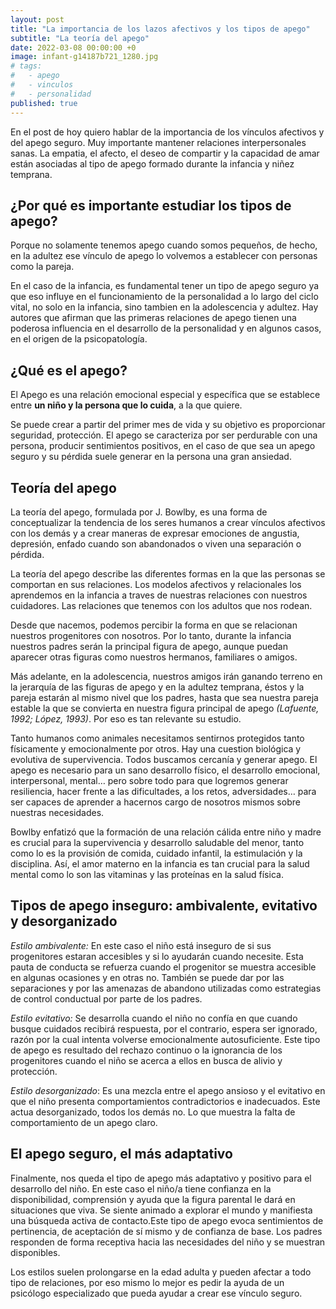 ```yaml
---
layout: post
title: "La importancia de los lazos afectivos y los tipos de apego"
subtitle: "La teoría del apego"
date: 2022-03-08 00:00:00 +0
image: infant-g14187b721_1280.jpg
# tags:
#   - apego
#   - vinculos
#   - personalidad
published: true
---
```


En el post de hoy quiero hablar de la importancia de los vínculos afectivos y del apego seguro. Muy importante mantener relaciones interpersonales sanas. La empatia, el afecto, el deseo de compartir y la capacidad de amar están asociadas al tipo de apego formado durante la infancia y niñez temprana.


<!-- more -->

## ¿Por qué es importante estudiar los tipos de apego? 

Porque no solamente tenemos apego cuando somos pequeños, de hecho, en la adultez ese vínculo de apego lo volvemos a establecer con personas como la pareja.

En el caso de la infancia, es fundamental tener un tipo de apego seguro ya que eso influye en el funcionamiento de la personalidad a lo largo del ciclo vital, no solo en la infancia, sino tambien en la adolescencia y adultez. Hay autores que afirman que las primeras relaciones de apego tienen una poderosa influencia en el desarrollo de la personalidad y en algunos casos, en el origen de la psicopatología.

## ¿Qué es el apego? 

El Apego es una relación emocional especial y específica que se establece entre **un niño y la persona que lo cuida**, a la que quiere. 

Se puede crear a partir del primer mes de vida y su objetivo es proporcionar seguridad, protección. El apego se caracteriza por ser perdurable con una persona, producir sentimientos positivos, en el caso de que sea un apego seguro y su pérdida suele generar en la persona una gran ansiedad.

## Teoría del apego 

La teoría del apego, formulada por J. Bowlby, es una forma de conceptualizar la tendencia de los seres humanos a crear vínculos afectivos con los demás y a crear maneras de expresar emociones de angustia, depresión, enfado cuando son abandonados o viven una separación o pérdida.

La teoría del apego describe las diferentes formas en la que las personas se comportan en sus relaciones. Los modelos afectivos y relacionales los aprendemos en la infancia a traves de nuestras relaciones con nuestros cuidadores. Las relaciones que tenemos con los adultos que nos rodean.

Desde que nacemos, podemos percibir la forma en que se relacionan nuestros progenitores con nosotros. Por lo tanto, durante la infancia nuestros padres serán la principal figura de apego, aunque puedan aparecer otras figuras como nuestros hermanos, familiares o  amigos. 

Más adelante, en la adolescencia, nuestros amigos irán ganando terreno en la jerarquía de las figuras de apego y en la adultez temprana, éstos y la pareja estarán al mismo nivel que los padres, hasta que sea nuestra pareja estable la que se convierta en nuestra figura principal de apego *(Lafuente, 1992; López, 1993)*. Por eso es tan relevante su estudio.

Tanto humanos como animales necesitamos sentirnos protegidos tanto físicamente y emocionalmente por otros. Hay una cuestion biológica y evolutiva de supervivencia. Todos buscamos cercanía y generar apego. El apego es necesario para un sano desarrollo físico, el desarrollo emocional, interpersonal, mental… pero sobre todo para que logremos generar resiliencia, hacer frente a las dificultades, a los retos, adversidades… para ser capaces de aprender a hacernos cargo de nosotros mismos sobre nuestras necesidades.

Bowlby enfatizó que la formación de una relación cálida entre niño y madre es crucial
para la supervivencia y desarrollo saludable del menor, tanto como lo es la provisión de comida, cuidado infantil, la estimulación y la disciplina. Así, el amor materno en la infancia es tan crucial para la salud mental como lo son las vitaminas y las proteínas en la salud física.

## Tipos de apego inseguro: ambivalente, evitativo y desorganizado

*Estilo ambivalente:* En este caso el niño está inseguro de si sus progenitores estaran accesibles y si lo ayudarán cuando necesite. Esta pauta de conducta se refuerza cuando el progenitor se muestra accesible en algunas ocasiones y en otras no. También se puede dar por las separaciones y por las amenazas de abandono utilizadas como estrategias de control conductual por parte de los padres.

*Estilo evitativo:* Se desarrolla cuando el niño no confía en que cuando busque cuidados recibirá respuesta, por el contrario, espera ser ignorado, razón por la cual intenta volverse emocionalmente autosuficiente. Este tipo de apego es resultado del rechazo continuo o la ignorancia de los progenitores cuando el niño se acerca a ellos en busca de alivio y protección.

*Estilo desorganizado*: Es una mezcla entre el apego ansioso y el evitativo en que el niño presenta comportamientos contradictorios e inadecuados. Este actua desorganizado, todos los demás no. Lo que muestra la falta de comportamiento de un apego claro. 


## El apego seguro, el más adaptativo

Finalmente, nos queda el tipo de apego más adaptativo y positivo para el desarrollo del niño. En este caso el niño/a tiene confianza en la disponibilidad, comprensión y ayuda que la figura parental le dará en situaciones que viva. Se siente animado a explorar el mundo y manifiesta una búsqueda activa de contacto.Este tipo de apego evoca sentimientos de pertinencia, de aceptación de sí mismo y de confianza de base. Los padres responden de forma receptiva hacia las necesidades del niño y se muestran disponibles. 



Los estilos suelen prolongarse en la edad adulta y pueden afectar a todo tipo de relaciones, por eso mismo lo mejor es pedir la ayuda de un psicólogo especializado que pueda ayudar a crear ese vínculo seguro. 

